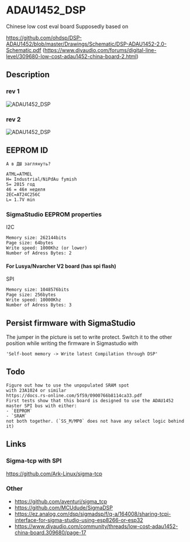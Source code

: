 # ADAU1452_DSP
Chinese low cost eval board
Supposedly based on 

https://github.com/ohdsp/DSP-ADAU1452/blob/master/Drawings/Schematic/DSP-ADAU1452-2.0-Schematic.pdf
(https://www.diyaudio.com/forums/digital-line-level/309680-low-cost-adau1452-china-board-2.html)

## Description

### rev 1
![ADAU1452_DSP](https://raw.githubusercontent.com/tecteun/ADAU1452_DSP/master/board.jpg "Logo ADAU1452_DSP")

### rev 2
![ADAU1452_DSP](https://raw.githubusercontent.com/tecteun/ADAU1452_DSP/master/board2.jpg "Logo ADAU1452_DSP")


## EEPROM ID
    А в ДШ заглянуть?

    ATML=ATMEL
    H= Industrial/NiPdAu fymish
    5= 2015 год
    46 = 46я неделя
    2EC=AT24C256C
    L= 1.7V min

### SigmaStudio EEPROM properties

I2C

    Memory size: 262144bits
    Page size: 64bytes
    Write speed: 1000Khz (or lower)
    Number of Adress Bytes: 2

#### For Lusya/Nvarcher V2 board (has spi flash)

SPI
	
	Memory size: 1048576bits
    Page size: 256bytes
    Write speed: 10000Khz 
    Number of Adress Bytes: 3

## Persist firmware with SigmaStudio

The jumper in the picture is set to write protect.
Switch it to the other position while writing the firmware in Sigmastudio with

	'Self-boot memory -> Write latest Compilation through DSP'



## Todo

    Figure out how to use the unpopulated SRAM spot
    with 23A1024 or similar
    https://docs.rs-online.com/5f59/0900766b8114ca33.pdf
    First tests show that this board is designed to use the ADAU1452 master SPI bus with either:
    - `EEPROM`
    - `SRAM`
    not both together. (`SS_M/MP0` does not have any select logic behind it)

## Links

### Sigma-tcp with SPI

https://github.com/Ark-Linux/sigma-tcp

### Other

- https://github.com/aventuri/sigma_tcp
- https://github.com/MCUdude/SigmaDSP
- https://ez.analog.com/dsp/sigmadsp/f/q-a/164008/sharing-tcpi-interface-for-sigma-studio-using-esp8266-or-esp32
- https://www.diyaudio.com/community/threads/low-cost-adau1452-china-board.309680/page-17